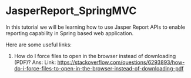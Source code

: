 # JasperReport_SpringMVC

In this tutorial we will be learning how to use Jasper Report APIs to enable reporting capability in Spring based web application.


Here are some useful links:

1. How do I force files to open in the browser instead of downloading (PDF)?
Ans: Link: https://stackoverflow.com/questions/6293893/how-do-i-force-files-to-open-in-the-browser-instead-of-downloading-pdf
